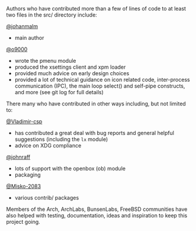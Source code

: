 Authors who have contributed more than a few of lines of code to at least two files in the src/ directory include:

[@johanmalm](https://github.com/johanmalm)
-   main author

[@o9000](https://github.com/o9000)
-   wrote the pmenu module
-   produced the xsettings client and xpm loader
-   provided much advice on early design choices
-   provided a lot of technical guidance on icon related code, inter-process communication (IPC), the main loop select() and self-pipe constructs, and more (see git log for full details)

There many who have contributed in other ways including, but not limited to:

[@Vladimir-csp](https://github.com/Vladimir-csp)
-   has contributed a great deal with bug reports and general helpful
    suggestions (including the `lx` module)
-   advice on XDG compliance

[@johnraff](https://github.com/johnraff)
-   lots of support with the openbox (ob) module
-   packaging

[@Misko-2083](https://github.com/Misko-2083)
-   various contrib/ packages

Members of the Arch, ArchLabs, BunsenLabs, FreeBSD communities have also
helped with testing, documentation, ideas and inspiration to keep this project
going.


